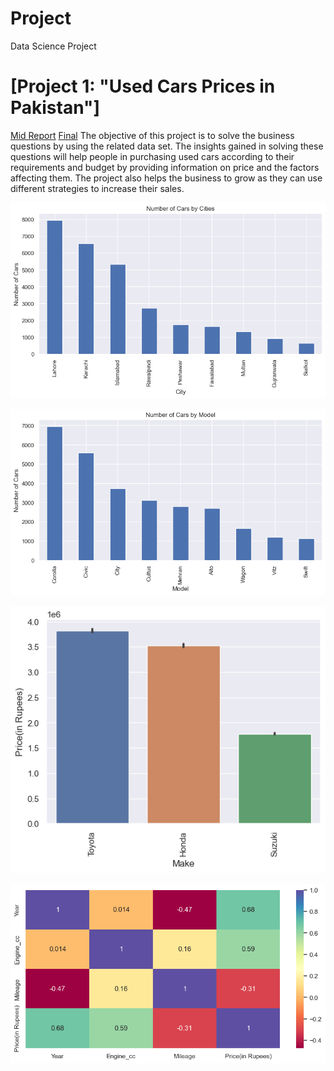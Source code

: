 # Project
Data Science Project
# [Project 1: "Used Cars Prices in Pakistan"]
[Mid Report](https://github.com/Areeba-Sohail/Project/blob/main/used%20cars%20prices.ipynb)
[Final](https://github.com/Areeba-Sohail/Project/blob/main/Final.ipynb)
The objective of this project is to solve the business questions by using the related data set. 
The insights gained in solving these questions will help people in purchasing used cars according to their requirements and budget by providing information on price and the factors affecting them. 
The project also helps the business to grow as they can use different strategies to increase their sales.

![](https://github.com/Areeba-Sohail/Project/blob/main/images/city%20count.png)

![](https://github.com/Areeba-Sohail/Project/blob/main/images/model%20count.png)

![](https://github.com/Areeba-Sohail/Project/blob/main/images/make-price.png)

![](https://github.com/Areeba-Sohail/Project/blob/main/images/heatmap.png)
